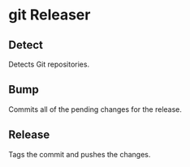 # git Releaser

## Detect

Detects Git repositories.

## Bump

Commits all of the pending changes for the release.

## Release

Tags the commit and pushes the changes.
